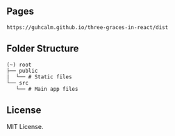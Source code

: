 ## Pages

```
https://guhcalm.github.io/three-graces-in-react/dist
```

## Folder Structure

```
(~) root
├── public
|  └── # Static files
└── src
   └── # Main app files
```

## License

MIT License.